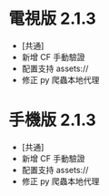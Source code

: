 # 電視版 2.1.3

* [共通]
* 新增 CF 手動驗證
* 配置支持 assets://
* 修正 py 爬蟲本地代理

# 手機版 2.1.3

* [共通]
* 新增 CF 手動驗證
* 配置支持 assets://
* 修正 py 爬蟲本地代理
